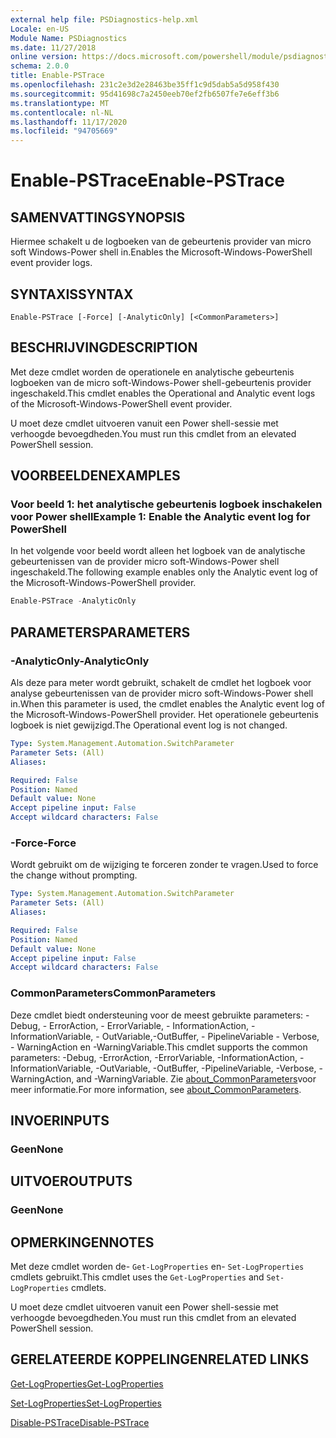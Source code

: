 ```yaml
---
external help file: PSDiagnostics-help.xml
Locale: en-US
Module Name: PSDiagnostics
ms.date: 11/27/2018
online version: https://docs.microsoft.com/powershell/module/psdiagnostics/enable-pstrace?view=powershell-7.2&WT.mc_id=ps-gethelp
schema: 2.0.0
title: Enable-PSTrace
ms.openlocfilehash: 231c2e3d2e28463be35ff1c9d5dab5a5d958f430
ms.sourcegitcommit: 95d41698c7a2450eeb70ef2fb6507fe7e6eff3b6
ms.translationtype: MT
ms.contentlocale: nl-NL
ms.lasthandoff: 11/17/2020
ms.locfileid: "94705669"
---
```

# <span data-ttu-id="164c2-102">Enable-PSTrace</span><span class="sxs-lookup"><span data-stu-id="164c2-102">Enable-PSTrace</span></span>

## <span data-ttu-id="164c2-103">SAMENVATTING</span><span class="sxs-lookup"><span data-stu-id="164c2-103">SYNOPSIS</span></span>
<span data-ttu-id="164c2-104">Hiermee schakelt u de logboeken van de gebeurtenis provider van micro soft Windows-Power shell in.</span><span class="sxs-lookup"><span data-stu-id="164c2-104">Enables the Microsoft-Windows-PowerShell event provider logs.</span></span>

## <span data-ttu-id="164c2-105">SYNTAXIS</span><span class="sxs-lookup"><span data-stu-id="164c2-105">SYNTAX</span></span>

```
Enable-PSTrace [-Force] [-AnalyticOnly] [<CommonParameters>]
```

## <span data-ttu-id="164c2-106">BESCHRIJVING</span><span class="sxs-lookup"><span data-stu-id="164c2-106">DESCRIPTION</span></span>

<span data-ttu-id="164c2-107">Met deze cmdlet worden de operationele en analytische gebeurtenis logboeken van de micro soft-Windows-Power shell-gebeurtenis provider ingeschakeld.</span><span class="sxs-lookup"><span data-stu-id="164c2-107">This cmdlet enables the Operational and Analytic event logs of the Microsoft-Windows-PowerShell event provider.</span></span>

<span data-ttu-id="164c2-108">U moet deze cmdlet uitvoeren vanuit een Power shell-sessie met verhoogde bevoegdheden.</span><span class="sxs-lookup"><span data-stu-id="164c2-108">You must run this cmdlet from an elevated PowerShell session.</span></span>

## <span data-ttu-id="164c2-109">VOORBEELDEN</span><span class="sxs-lookup"><span data-stu-id="164c2-109">EXAMPLES</span></span>

### <span data-ttu-id="164c2-110">Voor beeld 1: het analytische gebeurtenis logboek inschakelen voor Power shell</span><span class="sxs-lookup"><span data-stu-id="164c2-110">Example 1: Enable the Analytic event log for PowerShell</span></span>

<span data-ttu-id="164c2-111">In het volgende voor beeld wordt alleen het logboek van de analytische gebeurtenissen van de provider micro soft-Windows-Power shell ingeschakeld.</span><span class="sxs-lookup"><span data-stu-id="164c2-111">The following example enables only the Analytic event log of the Microsoft-Windows-PowerShell provider.</span></span>

```powershell
Enable-PSTrace -AnalyticOnly
```

## <span data-ttu-id="164c2-112">PARAMETERS</span><span class="sxs-lookup"><span data-stu-id="164c2-112">PARAMETERS</span></span>

### <span data-ttu-id="164c2-113">-AnalyticOnly</span><span class="sxs-lookup"><span data-stu-id="164c2-113">-AnalyticOnly</span></span>

<span data-ttu-id="164c2-114">Als deze para meter wordt gebruikt, schakelt de cmdlet het logboek voor analyse gebeurtenissen van de provider micro soft-Windows-Power shell in.</span><span class="sxs-lookup"><span data-stu-id="164c2-114">When this parameter is used, the cmdlet enables the Analytic event log of the Microsoft-Windows-PowerShell provider.</span></span> <span data-ttu-id="164c2-115">Het operationele gebeurtenis logboek is niet gewijzigd.</span><span class="sxs-lookup"><span data-stu-id="164c2-115">The Operational event log is not changed.</span></span>

```yaml
Type: System.Management.Automation.SwitchParameter
Parameter Sets: (All)
Aliases:

Required: False
Position: Named
Default value: None
Accept pipeline input: False
Accept wildcard characters: False
```

### <span data-ttu-id="164c2-116">-Force</span><span class="sxs-lookup"><span data-stu-id="164c2-116">-Force</span></span>

<span data-ttu-id="164c2-117">Wordt gebruikt om de wijziging te forceren zonder te vragen.</span><span class="sxs-lookup"><span data-stu-id="164c2-117">Used to force the change without prompting.</span></span>

```yaml
Type: System.Management.Automation.SwitchParameter
Parameter Sets: (All)
Aliases:

Required: False
Position: Named
Default value: None
Accept pipeline input: False
Accept wildcard characters: False
```

### <span data-ttu-id="164c2-118">CommonParameters</span><span class="sxs-lookup"><span data-stu-id="164c2-118">CommonParameters</span></span>
<span data-ttu-id="164c2-119">Deze cmdlet biedt ondersteuning voor de meest gebruikte parameters: -Debug, - ErrorAction, - ErrorVariable, - InformationAction, -InformationVariable, - OutVariable,-OutBuffer, - PipelineVariable - Verbose, - WarningAction en -WarningVariable.</span><span class="sxs-lookup"><span data-stu-id="164c2-119">This cmdlet supports the common parameters: -Debug, -ErrorAction, -ErrorVariable, -InformationAction, -InformationVariable, -OutVariable, -OutBuffer, -PipelineVariable, -Verbose, -WarningAction, and -WarningVariable.</span></span> <span data-ttu-id="164c2-120">Zie [about_CommonParameters](https://go.microsoft.com/fwlink/?LinkID=113216)voor meer informatie.</span><span class="sxs-lookup"><span data-stu-id="164c2-120">For more information, see [about_CommonParameters](https://go.microsoft.com/fwlink/?LinkID=113216).</span></span>

## <span data-ttu-id="164c2-121">INVOER</span><span class="sxs-lookup"><span data-stu-id="164c2-121">INPUTS</span></span>

### <span data-ttu-id="164c2-122">Geen</span><span class="sxs-lookup"><span data-stu-id="164c2-122">None</span></span>

## <span data-ttu-id="164c2-123">UITVOER</span><span class="sxs-lookup"><span data-stu-id="164c2-123">OUTPUTS</span></span>

### <span data-ttu-id="164c2-124">Geen</span><span class="sxs-lookup"><span data-stu-id="164c2-124">None</span></span>

## <span data-ttu-id="164c2-125">OPMERKINGEN</span><span class="sxs-lookup"><span data-stu-id="164c2-125">NOTES</span></span>

<span data-ttu-id="164c2-126">Met deze cmdlet worden de- `Get-LogProperties` en- `Set-LogProperties` cmdlets gebruikt.</span><span class="sxs-lookup"><span data-stu-id="164c2-126">This cmdlet uses the `Get-LogProperties` and `Set-LogProperties` cmdlets.</span></span>

<span data-ttu-id="164c2-127">U moet deze cmdlet uitvoeren vanuit een Power shell-sessie met verhoogde bevoegdheden.</span><span class="sxs-lookup"><span data-stu-id="164c2-127">You must run this cmdlet from an elevated PowerShell session.</span></span>

## <span data-ttu-id="164c2-128">GERELATEERDE KOPPELINGEN</span><span class="sxs-lookup"><span data-stu-id="164c2-128">RELATED LINKS</span></span>

[<span data-ttu-id="164c2-129">Get-LogProperties</span><span class="sxs-lookup"><span data-stu-id="164c2-129">Get-LogProperties</span></span>](Get-LogProperties.md)

[<span data-ttu-id="164c2-130">Set-LogProperties</span><span class="sxs-lookup"><span data-stu-id="164c2-130">Set-LogProperties</span></span>](Set-LogProperties.md)

[<span data-ttu-id="164c2-131">Disable-PSTrace</span><span class="sxs-lookup"><span data-stu-id="164c2-131">Disable-PSTrace</span></span>](Disable-PSTrace.md)

